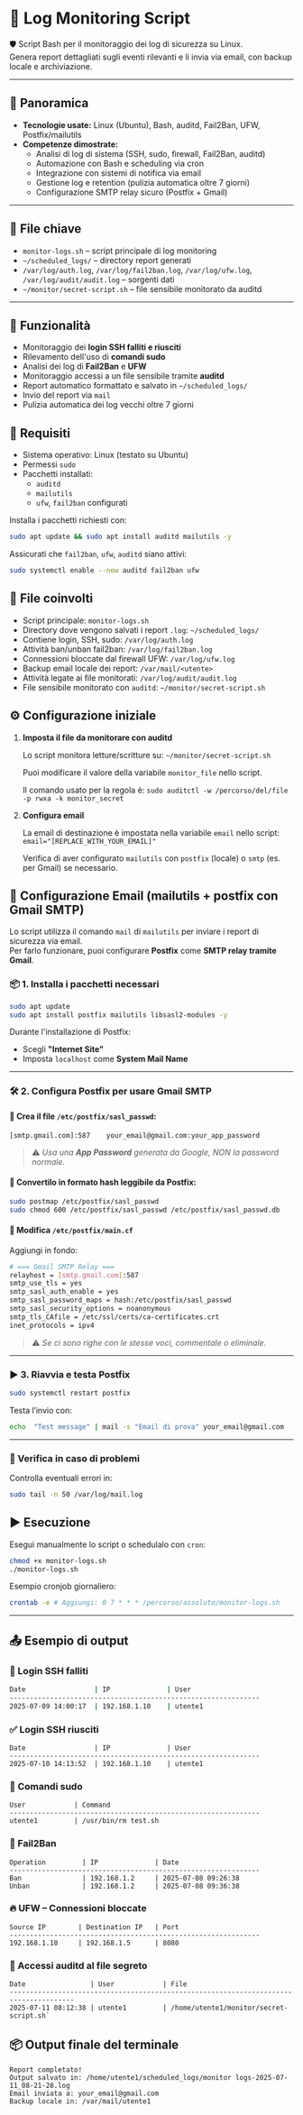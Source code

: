 
# 📄 Log Monitoring Script

🛡️ Script Bash per il monitoraggio dei log di sicurezza su Linux.  
Genera report dettagliati sugli eventi rilevanti e li invia via email, con backup locale e archiviazione.

---

## 🚀 Panoramica

- **Tecnologie usate:** Linux (Ubuntu), Bash, auditd, Fail2Ban, UFW, Postfix/mailutils  
- **Competenze dimostrate:**
  - Analisi di log di sistema (SSH, sudo, firewall, Fail2Ban, auditd)  
  - Automazione con Bash e scheduling via cron  
  - Integrazione con sistemi di notifica via email  
  - Gestione log e retention (pulizia automatica oltre 7 giorni)  
  - Configurazione SMTP relay sicuro (Postfix + Gmail)  

---

## 📂 File chiave
- `monitor-logs.sh` – script principale di log monitoring  
- `~/scheduled_logs/` – directory report generati  
- `/var/log/auth.log`, `/var/log/fail2ban.log`, `/var/log/ufw.log`, `/var/log/audit/audit.log` – sorgenti dati  
- `~/monitor/secret-script.sh` – file sensibile monitorato da auditd  

---

## 📌 Funzionalità  

- Monitoraggio dei **login SSH falliti e riusciti**  
- Rilevamento dell'uso di **comandi sudo** 
- Analisi dei log di **Fail2Ban** e **UFW**  
- Monitoraggio accessi a un file sensibile tramite **auditd**  
- Report automatico formattato e salvato in `~/scheduled_logs/`  
- Invio del report via `mail`  
- Pulizia automatica dei log vecchi oltre 7 giorni

## 🧰 Requisiti  

- Sistema operativo: Linux (testato su Ubuntu) 
- Permessi `sudo`  
- Pacchetti installati: 
	- `auditd`
	- `mailutils` 
	- `ufw`, `fail2ban` configurati

Installa i pacchetti richiesti con:

```bash
sudo apt update && sudo apt install auditd mailutils -y 
```
Assicurati che `fail2ban`, `ufw`, `auditd` siano attivi:
``` bash
sudo systemctl enable --now auditd fail2ban ufw 
```

## 🧾 File coinvolti

- Script principale: `monitor-logs.sh`
- Directory dove vengono salvati i report `.log`: `~/scheduled_logs/`
- Contiene login, SSH, sudo: `/var/log/auth.log`
- Attività ban/unban fail2ban: `/var/log/fail2ban.log`
- Connessioni bloccate dal firewall UFW: `/var/log/ufw.log`
- Backup email locale dei report: `/var/mail/<utente>`
- Attività legate ai file monitorati: `/var/log/audit/audit.log`
- File sensibile monitorato con `auditd`: `~/monitor/secret-script.sh`

## ⚙️ Configurazione iniziale

1.  **Imposta il file da monitorare con auditd**
    
    Lo script monitora letture/scritture su: `~/monitor/secret-script.sh` 
    
    Puoi modificare il valore della variabile `monitor_file` nello script. 

	Il comando usato per la regola è: 
    `sudo auditctl -w /percorso/del/file -p rwxa -k monitor_secret` 
    
2.  **Configura email**
	
	La email di destinazione è impostata nella variabile `email` nello script:
	`email="[REPLACE_WITH_YOUR_EMAIL]"`

	Verifica di aver configurato `mailutils` con `postfix` (locale) o `smtp` (es. per Gmail) se necessario.


## 📧 Configurazione Email (mailutils + postfix con Gmail SMTP)

Lo script utilizza il comando `mail` di `mailutils` per inviare i report di sicurezza via email.  
Per farlo funzionare, puoi configurare **Postfix** come **SMTP relay tramite Gmail**.

### 📦 1. Installa i pacchetti necessari

```bash
sudo apt update
sudo apt install postfix mailutils libsasl2-modules -y 
```

Durante l'installazione di Postfix:

- Scegli **"Internet Site"**
- Imposta `localhost` come **System Mail Name**

---

### 🛠️ 2. Configura Postfix per usare Gmail SMTP

#### 🔐 Crea il file `/etc/postfix/sasl_passwd`:

`[smtp.gmail.com]:587    your_email@gmail.com:your_app_password` 

> ⚠️ _Usa una **App Password** generata da Google, NON la password normale._

#### 🔁 Convertilo in formato hash leggibile da Postfix:

```bash
sudo postmap /etc/postfix/sasl_passwd
sudo chmod 600 /etc/postfix/sasl_passwd /etc/postfix/sasl_passwd.db 
```

#### 📝 Modifica `/etc/postfix/main.cf`

Aggiungi in fondo:
```bash
# === Gmail SMTP Relay ===  
relayhost = [smtp.gmail.com]:587  
smtp_use_tls = yes  
smtp_sasl_auth_enable = yes  
smtp_sasl_password_maps = hash:/etc/postfix/sasl_passwd
smtp_sasl_security_options = noanonymous 
smtp_tls_CAfile = /etc/ssl/certs/ca-certificates.crt 
inet_protocols = ipv4
```
> ⚠️ _Se ci sono righe con le stesse voci, commentale o eliminale._

---

### ▶️ 3. Riavvia e testa Postfix
```bash
sudo systemctl restart postfix
```
Testa l’invio con:
```bash
echo  "Test message" | mail -s "Email di prova" your_email@gmail.com 
```
---

### 🧪 Verifica in caso di problemi

Controlla eventuali errori in:
```bash
sudo tail -n 50 /var/log/mail.log
```
## ▶️ Esecuzione

Esegui manualmente lo script o schedulalo con `cron`:

```bash
chmod +x monitor-logs.sh
./monitor-logs.sh
```

Esempio cronjob giornaliero:

```bash
crontab -e # Aggiungi: 0 7 * * * /percorso/assoluto/monitor-logs.sh
```
----------

## 📤 Esempio di output

### 🔐 Login SSH falliti

```bash
Date                 | IP              | User      
--------------------------------------------------------------
2025-07-09 14:00:17  | 192.168.1.10    | utente1  
```


### ✅ Login SSH riusciti

```
Date                 | IP              | User      
--------------------------------------------------------------
2025-07-10 14:13:52  | 192.168.1.10    | utente1   
```


### 🧯 Comandi sudo

```
User            | Command
--------------------------------------------------------------
utente1         | /usr/bin/rm test.sh
```

### 🧱 Fail2Ban

```
Operation         | IP              | Date                 
--------------------------------------------------------------
Ban               | 192.168.1.2     | 2025-07-08 09:26:38 
Unban             | 192.168.1.2     | 2025-07-08 09:36:38  
```

### 🔥 UFW – Connessioni bloccate

```
Source IP        | Destination IP   | Port     
--------------------------------------------------------------
192.168.1.10     | 192.168.1.5      | 8080    
```

### 📜 Accessi auditd al file segreto

```
Date                | User            | File                                              
--------------------------------------------------------------------------------------
2025-07-11 08:12:38 | utente1         | /home/utente1/monitor/secret-script.sh` 
```

## 📦 Output finale del terminale

```
Report completato!
Output salvato in: /home/utente1/scheduled_logs/monitor logs-2025-07-11_08-21-28.log
Email inviata a: your_email@gmail.com
Backup locale in: /var/mail/utente1
```

